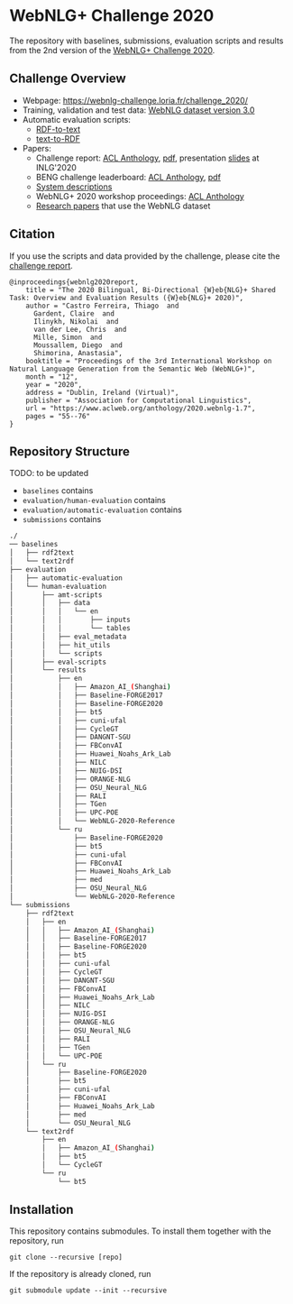 # WebNLG+ Challenge 2020

The repository with baselines, submissions, evaluation scripts and results from the 2nd version of the [WebNLG+ Challenge 2020](https://webnlg-challenge.loria.fr/challenge_2020/).

## Challenge Overview

* Webpage: <https://webnlg-challenge.loria.fr/challenge_2020/>
* Training, validation and test data: [WebNLG dataset version 3.0](https://gitlab.com/shimorina/webnlg-dataset/-/tree/master/release_v3.0)
* Automatic evaluation scripts:
	* [RDF-to-text](https://github.com/WebNLG/GenerationEval)
	* [text-to-RDF](https://github.com/WebNLG/WebNLG-Text-to-triples)
* Papers:
	* Challenge report: [ACL Anthology](https://www.aclweb.org/anthology/2020.webnlg-1.7/), [pdf](https://www.aclweb.org/anthology/2020.webnlg-1.7.pdf), presentation [slides](https://webnlg-challenge.loria.fr/files/WebNLG-2020-Presentation.pdf) at INLG'2020
	* BENG challenge leaderboard: [ACL Anthology](https://www.aclweb.org/anthology/2020.webnlg-1.3/), [pdf](https://www.aclweb.org/anthology/2020.webnlg-1.3.pdf)
	* [System descriptions](./submissions#participant-overview)
	* WebNLG+ 2020 workshop proceedings: [ACL Anthology](https://www.aclweb.org/anthology/volumes/2020.webnlg-1/)
	* [Research papers](https://webnlg-challenge.loria.fr/research/) that use the WebNLG dataset

## Citation
If you use the scripts and data provided by the challenge, please cite the [challenge report](https://www.aclweb.org/anthology/2020.webnlg-1.7/).

```
@inproceedings{webnlg2020report,
    title = "The 2020 Bilingual, Bi-Directional {W}eb{NLG}+ Shared Task: Overview and Evaluation Results ({W}eb{NLG}+ 2020)",
    author = "Castro Ferreira, Thiago  and
      Gardent, Claire  and
      Ilinykh, Nikolai  and
      van der Lee, Chris  and
      Mille, Simon  and
      Moussallem, Diego  and
      Shimorina, Anastasia",
    booktitle = "Proceedings of the 3rd International Workshop on Natural Language Generation from the Semantic Web (WebNLG+)",
    month = "12",
    year = "2020",
    address = "Dublin, Ireland (Virtual)",
    publisher = "Association for Computational Linguistics",
    url = "https://www.aclweb.org/anthology/2020.webnlg-1.7",
    pages = "55--76"
}
```

## Repository Structure

TODO: to be updated

* `baselines` contains
* `evaluation/human-evaluation` contains
* `evaluation/automatic-evaluation` contains
* `submissions` contains


```bash
./
── baselines
│   ├── rdf2text
│   └── text2rdf
├── evaluation
│   ├── automatic-evaluation
│   └── human-evaluation
│       ├── amt-scripts
│       │   ├── data
│       │   │   └── en
│       │   │       ├── inputs
│       │   │       └── tables
│       │   ├── eval_metadata
│       │   ├── hit_utils
│       │   └── scripts
│       ├── eval-scripts
│       └── results
│           ├── en
│           │   ├── Amazon_AI_(Shanghai)
│           │   ├── Baseline-FORGE2017
│           │   ├── Baseline-FORGE2020
│           │   ├── bt5
│           │   ├── cuni-ufal
│           │   ├── CycleGT
│           │   ├── DANGNT-SGU
│           │   ├── FBConvAI
│           │   ├── Huawei_Noahs_Ark_Lab
│           │   ├── NILC
│           │   ├── NUIG-DSI
│           │   ├── ORANGE-NLG
│           │   ├── OSU_Neural_NLG
│           │   ├── RALI
│           │   ├── TGen
│           │   ├── UPC-POE
│           │   └── WebNLG-2020-Reference
│           └── ru
│               ├── Baseline-FORGE2020
│               ├── bt5
│               ├── cuni-ufal
│               ├── FBConvAI
│               ├── Huawei_Noahs_Ark_Lab
│               ├── med
│               ├── OSU_Neural_NLG
│               └── WebNLG-2020-Reference
└── submissions
    ├── rdf2text
    │   ├── en
    │   │   ├── Amazon_AI_(Shanghai)
    │   │   ├── Baseline-FORGE2017
    │   │   ├── Baseline-FORGE2020
    │   │   ├── bt5
    │   │   ├── cuni-ufal
    │   │   ├── CycleGT
    │   │   ├── DANGNT-SGU
    │   │   ├── FBConvAI
    │   │   ├── Huawei_Noahs_Ark_Lab
    │   │   ├── NILC
    │   │   ├── NUIG-DSI
    │   │   ├── ORANGE-NLG
    │   │   ├── OSU_Neural_NLG
    │   │   ├── RALI
    │   │   ├── TGen
    │   │   └── UPC-POE
    │   └── ru
    │       ├── Baseline-FORGE2020
    │       ├── bt5
    │       ├── cuni-ufal
    │       ├── FBConvAI
    │       ├── Huawei_Noahs_Ark_Lab
    │       ├── med
    │       └── OSU_Neural_NLG
    └── text2rdf
        ├── en
        │   ├── Amazon_AI_(Shanghai)
        │   ├── bt5
        │   └── CycleGT
        └── ru
            └── bt5
```

## Installation

This repository contains submodules. To install them together with the repository, run

```
git clone --recursive [repo]
```

If the repository is already cloned, run

```
git submodule update --init --recursive
```